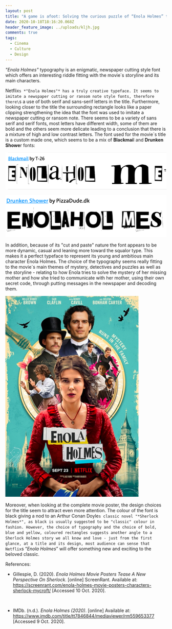 ```yaml
---
layout: post
title: "A game is afoot: Solving the curious puzzle of “Enola Holmes” typeface "
date: 2020-10-18T18:16:20.068Z
header_feature_image: ../uploads/kljh.jpg
comments: true
tags:
  - Cinema
  - Culture
  - Design
---
```

*"Enola Holmes"* typography is an enigmatic, newspaper cutting style font which offers an interesting riddle fitting with the movie`s storyline and its main characters.

Netflix`s *"Enola Holmes"* has a truly creative typeface. It seems to imitate a newspaper cutting or ransom note style fonts, therefore there\`s a use of both serif and sans-serif letters in the title. Furthermore, looking closer to the title the surrounding rectangle looks like a paper clipping strengthening the idea that the font was used to imitate a newspaper cutting or ransom note. There seems to be a variety of sans serif and serif fonts, most letters have different width, some of them are bold and the others seem more delicate leading to a conclusion that there is a mixture of high and low contrast letters. The font used for the movie`s title is a custom made one, which seems to be a mix of **Blackmai**l and **Drunken Showe**r fonts:

![](../uploads/skjermbilde-2020-10-10-kl.-14.47.19.png)

![Fonts similar to the typeface used for “Enola Holmes” ](../uploads/skjermbilde-2020-10-10-kl.-14.47.30.png)

In addition, because of its "cut and paste" nature the font appears to be more dynamic, casual and leaning more toward the squalor type. This makes it a perfect typeface to represent its young and ambitious main character Enola Holmes. The choice of the typography seems really fitting to the movie`s main themes of mystery, detectives and puzzles as well as the storyline - relating to how Enola tries to solve the mystery of her missing mother and how she tried to communicate with her mother, using their own secret code, through putting messages in the newspaper and decoding them.

![“Enola Holmes” poster (IMDB) ](../uploads/skjermbilde-2020-10-09-kl.-16.56.51.png)

Moreover, when looking at the complete movie poster, the design choices for the title seem to attract even more attention. The colour of the font is black giving a nod to an Arthur Conan Doyle`s classic novel "*Sherlock Holmes*", as black is usually suggested to be "classic" colour in fashion. However, the choice of typography and the choice of bold, blue and yellow, coloured rectangles suggests another angle to a Sherlock Holmes story we all know and love - just from the first glance, at a title and its design, most audience can sense that Netflix`s “*Enola Holmes*” will offer something new and exciting to the beloved classic. 

References:

* Gillespie, D. (2020). *Enola Holmes Movie Posters Tease A New Perspective On Sherlock*. \[online] ScreenRant. Available at: https://screenrant.com/enola-holmes-movie-posters-characters-sherlock-mycroft/ \[Accessed 10 Oct. 2020].

‌

* IMDb. (n.d.). *Enola Holmes (2020)*. \[online] Available at: https://www.imdb.com/title/tt7846844/mediaviewer/rm559653377 \[Accessed 9 Oct. 2020].

‌